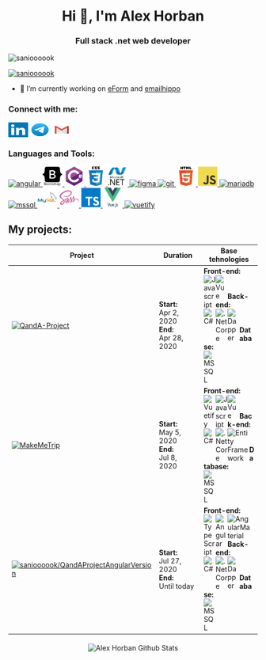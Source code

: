 <h1 align="center">Hi 👋, I'm Alex Horban</h1>
<h3 align="center">Full stack .net web developer</h3>

<p align="left"> <img src="https://komarev.com/ghpvc/?username=sanioooook&label=Profile%20views&color=0e75b6&style=flat" alt="sanioooook" /> </p>

<p align="left"> <a href="https://github.com/ryo-ma/github-profile-trophy"><img src="https://github-profile-trophy.vercel.app/?username=sanioooook" alt="sanioooook" /></a> </p>

- 🔭 I’m currently working on [eForm](https://github.com/Gid733/eform-angular-frontend) and [emailhippo](https://www.emailhippo.com/)

<h3 align="left">Connect with me:</h3>
<p align="left">
  
<a href="www.linkedin.com/in/alex-horban" target="blank"><img align="center" src="./svg/linkedin.svg" alt="alex-horban" height="30" width="40" /></a>
<a href="https://t.me/SanyaGorban" target="blank"><img align="center" src="./svg/telegram.svg" alt="alex-horban" height="30" width="40" /></a>
<a href="mailto:alex.gorban6264@gmail.com" target="blank"><img align="center" src="./svg/gmail-old.svg" alt="alex-horban" height="30" width="40" /></a>
</p>

<h3 align="left">Languages and Tools:</h3>
<p align="left"> <a href="https://angular.io" target="_blank" rel="noreferrer"> <img src="https://angular.io/assets/images/logos/angular/angular.svg" alt="angular" width="40" height="40"/> </a> <a href="https://getbootstrap.com" target="_blank" rel="noreferrer"> <img src="https://raw.githubusercontent.com/devicons/devicon/master/icons/bootstrap/bootstrap-plain-wordmark.svg" alt="bootstrap" width="40" height="40"/> </a> <a href="https://www.w3schools.com/cs/" target="_blank" rel="noreferrer"> <img src="https://raw.githubusercontent.com/devicons/devicon/master/icons/csharp/csharp-original.svg" alt="csharp" width="40" height="40"/> </a> <a href="https://www.w3schools.com/css/" target="_blank" rel="noreferrer"> <img src="https://raw.githubusercontent.com/devicons/devicon/master/icons/css3/css3-original-wordmark.svg" alt="css3" width="40" height="40"/> </a> <a href="https://dotnet.microsoft.com/" target="_blank" rel="noreferrer"> <img src="https://raw.githubusercontent.com/devicons/devicon/master/icons/dot-net/dot-net-original-wordmark.svg" alt="dotnet" width="40" height="40"/> </a> <a href="https://www.figma.com/" target="_blank" rel="noreferrer"> <img src="https://www.vectorlogo.zone/logos/figma/figma-icon.svg" alt="figma" width="40" height="40"/> </a> <a href="https://git-scm.com/" target="_blank" rel="noreferrer"> <img src="https://www.vectorlogo.zone/logos/git-scm/git-scm-icon.svg" alt="git" width="40" height="40"/> </a> <a href="https://www.w3.org/html/" target="_blank" rel="noreferrer"> <img src="https://raw.githubusercontent.com/devicons/devicon/master/icons/html5/html5-original-wordmark.svg" alt="html5" width="40" height="40"/> </a> <a href="https://developer.mozilla.org/en-US/docs/Web/JavaScript" target="_blank" rel="noreferrer"> <img src="https://raw.githubusercontent.com/devicons/devicon/master/icons/javascript/javascript-original.svg" alt="javascript" width="40" height="40"/> </a> <a href="https://mariadb.org/" target="_blank" rel="noreferrer"> <img src="https://www.vectorlogo.zone/logos/mariadb/mariadb-icon.svg" alt="mariadb" width="40" height="40"/> </a> <a href="https://www.microsoft.com/en-us/sql-server" target="_blank" rel="noreferrer"> <img src="https://www.svgrepo.com/show/303229/microsoft-sql-server-logo.svg" alt="mssql" width="40" height="40"/> </a> <a href="https://www.mysql.com/" target="_blank" rel="noreferrer"> <img src="https://raw.githubusercontent.com/devicons/devicon/master/icons/mysql/mysql-original-wordmark.svg" alt="mysql" width="40" height="40"/> </a> <a href="https://sass-lang.com" target="_blank" rel="noreferrer"> <img src="https://raw.githubusercontent.com/devicons/devicon/master/icons/sass/sass-original.svg" alt="sass" width="40" height="40"/> </a> <a href="https://www.typescriptlang.org/" target="_blank" rel="noreferrer"> <img src="https://raw.githubusercontent.com/devicons/devicon/master/icons/typescript/typescript-original.svg" alt="typescript" width="40" height="40"/> </a> <a href="https://vuejs.org/" target="_blank" rel="noreferrer"> <img src="https://raw.githubusercontent.com/devicons/devicon/master/icons/vuejs/vuejs-original-wordmark.svg" alt="vuejs" width="40" height="40"/> </a> <a href="https://vuetifyjs.com/en/" target="_blank" rel="noreferrer"> <img src="https://bestofjs.org/logos/vuetify.svg" alt="vuetify" width="40" height="40"/> </a> </p>

## My projects:

| Project | Duration | Base tehnologies |
|---|---|---|
| [![QandA-Project](https://github-readme-stats.vercel.app/api/pin/?username=sanioooook&repo=QandA-Project)](https://github.com/sanioooook/QandA-Project) | **Start:**<br />Apr 2, 2020<br />**End:**<br />Apr 28, 2020 | **Front-end:**<br /><img align="left" title="Javascript" alt="Javascript" width="24px" src="https://user-images.githubusercontent.com/54556157/90980600-1da48400-e565-11ea-995c-d197dc43244d.png"/><img align="left" title="Vue" alt="Vue" width="24px" src="https://user-images.githubusercontent.com/54556157/90980240-e3d27e00-e562-11ea-9444-ea2ad9315ee7.png" /><br /><br />**Back-end:**<br /><img align="left" title="C#" alt="C#" width="24px" src="https://user-images.githubusercontent.com/54556157/90980750-06b26180-e566-11ea-9c05-dcc8a6554e2a.png" /><img align="left" title=".Net Core" alt=".Net Core" width="24px" src="https://user-images.githubusercontent.com/54556157/90980455-306a8900-e564-11ea-866a-b63a65d3ed69.png" /><img align="left" title="Dapper" alt="Dapper" width="24px" src="https://user-images.githubusercontent.com/54556157/91332533-ffdd5600-e7d4-11ea-827d-2d2203036141.png" /><br /><br />**Database:**<br /><img align="left" title="MS SQL" alt="MS SQL" width="24px" src="https://user-images.githubusercontent.com/54556157/90981664-0ec0d000-e56b-11ea-8539-028eda755d97.png" />|
| [![MakeMeTrip](https://github-readme-stats.vercel.app/api/pin/?username=horba&repo=my-trip)](https://github.com/horba/my-trip) | **Start:**<br />May 5, 2020<br />**End:**<br />Jul 8, 2020 | **Front-end:**<br /><img align="left" title="Vuetify" alt="Vuetify" width="24px" src="https://user-images.githubusercontent.com/54556157/91364091-b0178280-e806-11ea-81db-558ea542cf02.png" /><img align="left" title="Javascript" alt="Javascript" width="24px" src="https://user-images.githubusercontent.com/54556157/90980600-1da48400-e565-11ea-995c-d197dc43244d.png"/><img align="left" title="Vue" alt="Vue" width="24px" src="https://user-images.githubusercontent.com/54556157/90980240-e3d27e00-e562-11ea-9444-ea2ad9315ee7.png" /><br /><br />**Back-end:**<br /><img align="left" title="C#" alt="C#" width="24px" src="https://user-images.githubusercontent.com/54556157/90980750-06b26180-e566-11ea-9c05-dcc8a6554e2a.png" /><img align="left" title=".Net Core" alt=".Net Core" width="24px" src="https://user-images.githubusercontent.com/54556157/90980455-306a8900-e564-11ea-866a-b63a65d3ed69.png" /><img align="left" title="Entity Framework" alt="Entity Framework" width="44px" src="https://user-images.githubusercontent.com/33792718/94343403-998c6300-0020-11eb-9c11-6b6ac0355f53.png" /><br /><br />**Database:**<br /><img align="left" title="MS SQL" alt="MS SQL" width="24px" src="https://user-images.githubusercontent.com/54556157/90981664-0ec0d000-e56b-11ea-8539-028eda755d97.png" />|
| [![sanioooook/QandAProjectAngularVersion](https://github-readme-stats.vercel.app/api/pin/?username=sanioooook&repo=QandAProjectAngularVersion)](https://github.com/sanioooook/QandAProjectAngularVersion) | **Start:**<br />Jul 27, 2020<br />**End:**<br />Until today| **Front-end:**<br /><img align="left" title="TypeScript" alt="TypeScript" width="24px" src="https://user-images.githubusercontent.com/33792718/93640664-a2b77780-fa03-11ea-9e23-736ece4bfa24.png"/><img align="left" title="Angular" alt="Angular" width="24px" src="https://user-images.githubusercontent.com/33792718/93639298-713dac80-fa01-11ea-9a6c-5066e9debb3a.png" /><img align="left" title="AngularMaterial" alt="AngularMaterial" width="50px" src="https://user-images.githubusercontent.com/33792718/93639597-ef9a4e80-fa01-11ea-861e-3763ae09a0b8.png" /><br /><br/>**Back-end:**<br /><img align="left" title="C#" alt="C#" width="24px" src="https://user-images.githubusercontent.com/54556157/90980750-06b26180-e566-11ea-9c05-dcc8a6554e2a.png" /><img align="left" title=".Net Core" alt=".Net Core" width="24px" src="https://user-images.githubusercontent.com/54556157/90980455-306a8900-e564-11ea-866a-b63a65d3ed69.png" /><img align="left" title="Dapper" alt="Dapper" width="24px" src="https://user-images.githubusercontent.com/54556157/91332533-ffdd5600-e7d4-11ea-827d-2d2203036141.png" /><br /><br />**Database:**<br /><img align="left" title="MS SQL" alt="MS SQL" width="24px" src="https://user-images.githubusercontent.com/54556157/90981664-0ec0d000-e56b-11ea-8539-028eda755d97.png" />|

<p align="middle">
  <img align="middle" alt="Alex Horban Github Stats" src="https://github-readme-stats.vercel.app/api/top-langs/?username=sanioooook&title_color=DC143C&bg_color=fff6f6&layout=compact&hide_border=true&hide=ASP" />
</p>

